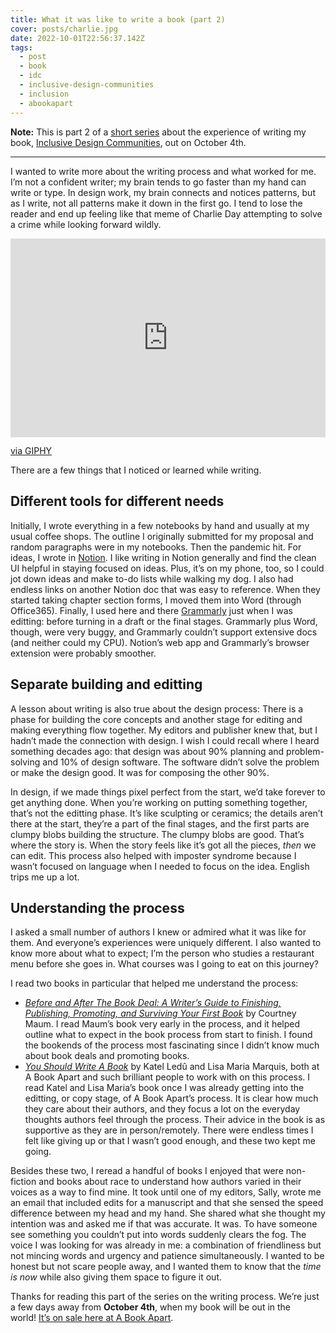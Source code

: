 ```yaml
---
title: What it was like to write a book (part 2)
cover: posts/charlie.jpg
date: 2022-10-01T22:56:37.142Z
tags:
  - post
  - book
  - idc
  - inclusive-design-communities
  - inclusion
  - abookapart
---
```

**Note:** This is part 2 of a [short series](https://samkapila.com/2022/09/27/what-it-was-like-to-write-a-book-(part-1)/) about the experience of writing my book, [Inclusive Design Communities](https://abookapart.com/products/inclusive-design-communities), out on October 4th.

- - -

I wanted to write more about the writing process and what worked for me. I’m not a confident writer; my brain tends to go faster than my hand can write or type. In design work, my brain connects and notices patterns, but as I write, not all patterns make it down in the first go. I tend to lose the reader and end up feeling like that meme of Charlie Day attempting to solve a crime while looking forward wildly.

<div style="width:100%;height:0;padding-bottom:63%;position:relative;"><iframe src="https://giphy.com/embed/l0IylOPCNkiqOgMyA" width="100%" height="100%" style="position:absolute" frameBorder="0" class="giphy-embed" allowFullScreen></iframe></div><p><a href="https://giphy.com/gifs/fx-charlie-always-sunny-l0IylOPCNkiqOgMyA">via GIPHY</a></p>

There are a few things that I noticed or learned while writing.

## Different tools for different needs

Initially, I wrote everything in a few notebooks by hand and usually at my usual coffee shops. The outline I originally submitted for my proposal and random paragraphs were in my notebooks. Then the pandemic hit. For ideas, I wrote in [Notion](notion.so/). I like writing in Notion generally and find the clean UI helpful in staying focused on ideas. Plus, it’s on my phone, too, so I could jot down ideas and make to-do lists while walking my dog. I also had endless links on another Notion doc that was easy to reference. When they started taking chapter section forms, I moved them into Word (through Office365). Finally, I used here and there [Grammarly](grammarly.com) just when I was editting: before turning in a draft or the final stages. Grammarly plus Word, though, were very buggy, and Grammarly couldn’t support extensive docs (and neither could my CPU). Notion’s web app and Grammarly’s browser extension were probably smoother.

## Separate building and editting

A lesson about writing is also true about the design process: There is a phase for building the core concepts and another stage for editing and making everything flow together. My editors and publisher knew that, but I hadn’t made the connection with design. I wish I could recall where I heard something decades ago: that design was about 90% planning and problem-solving and 10% of design software. The software didn’t solve the problem or make the design good. It was for composing the other 90%.

In design, if we made things pixel perfect from the start, we’d take forever to get anything done. When you’re working on putting something together, that’s not the editting phase. It’s like sculpting or ceramics; the details aren’t there at the start, they’re a part of the final stages, and the first parts are clumpy blobs building the structure. The clumpy blobs are good. That’s where the story is. When the story feels like it’s got all the pieces, *then* we can edit. This process also helped with imposter syndrome because I wasn’t focused on language when I needed to focus on the idea. English trips me up a lot.

## Understanding the process

I asked a small number of authors I knew or admired what it was like for them. And everyone’s experiences were uniquely different. I also wanted to know more about what to expect; I’m the person who studies a restaurant menu before she goes in. What courses was I going to eat on this journey?

I read two books in particular that helped me understand the process:

* *[Before and After The Book Deal: A Writer’s Guide to Finishing, Publishing, Promoting, and Surviving Your First Book](https://bookshop.org/books/before-and-after-the-book-deal-a-writer-s-guide-to-finishing-publishing-promoting-and-surviving-your-first-book-67a64da2-29cb-480b-9142-1355f857c3b2/9781948226400)* by Courtney Maum. I read Maum’s book very early in the process, and it helped outline what to expect in the book process from start to finish. I found the bookends of the process most fascinating since I didn’t know much about book deals and promoting books.
* *[You Should Write A Book](https://abookapart.com/products/you-should-write-a-book)* by Katel Ledû and Lisa Maria Marquis, both at A Book Apart and such brilliant people to work with on this process. I read Katel and Lisa Maria’s book once I was already getting into the editting, or copy stage, of A Book Apart’s process. It is clear how much they care about their authors, and they focus a lot on the everyday thoughts authors feel through the process. Their advice in the book is as supportive as they are in person/remotely. There were endless times I felt like giving up or that I wasn’t good enough, and these two kept me going.

Besides these two, I reread a handful of books I enjoyed that were non-fiction and books about race to understand how authors varied in their voices as a way to find mine. It took until one of my editors, Sally, wrote me an email that included edits for a manuscript and that she sensed the speed difference between my head and my hand. She shared what she thought my intention was and asked me if that was accurate. It was. To have someone see something you couldn’t put into words suddenly clears the fog. The voice I was looking for was already in me: a combination of friendliness but not mincing words and urgency and patience simultaneously. I wanted to be honest but not scare people away, and I wanted them to know that the *time is now* while also giving them space to figure it out.

Thanks for reading this part of the series on the writing process. We’re just a few days away from **October 4th**, when my book will be out in the world! [It’s on sale here at A Book Apart](https://abookapart.com/products/inclusive-design-communities).